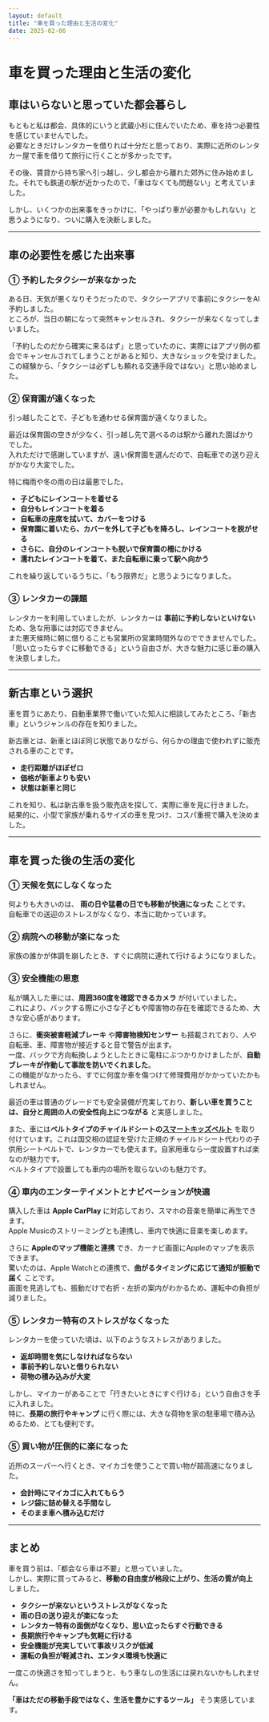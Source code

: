 ```yaml
---
layout: default
title: "車を買った理由と生活の変化"
date: 2025-02-06
---
```


# **車を買った理由と生活の変化**

## **車はいらないと思っていた都会暮らし**
もともと私は都会、具体的にいうと武蔵小杉に住んでいたため、車を持つ必要性を感じていませんでした。  
必要なときだけレンタカーを借りれば十分だと思っており、実際に近所のレンタカー屋で車を借りて旅行に行くことが多かったです。  

その後、賃貸から持ち家へ引っ越し、少し都会から離れた郊外に住み始めました。それでも鉄道の駅が近かったので、「車はなくても問題ない」と考えていました。  

しかし、いくつかの出来事をきっかけに、「やっぱり車が必要かもしれない」と思うようになり、ついに購入を決断しました。

---

## **車の必要性を感じた出来事**

### **① 予約したタクシーが来なかった**
ある日、天気が悪くなりそうだったので、タクシーアプリで事前にタクシーをAI予約しました。  
ところが、当日の朝になって突然キャンセルされ、タクシーが来なくなってしまいました。  

「予約したのだから確実に来るはず」と思っていたのに、実際にはアプリ側の都合でキャンセルされてしまうことがあると知り、大きなショックを受けました。  
この経験から、「タクシーは必ずしも頼れる交通手段ではない」と思い始めました。

### **② 保育園が遠くなった**
引っ越したことで、子どもを通わせる保育園が遠くなりました。  

最近は保育園の空きが少なく、引っ越し先で選べるのは駅から離れた園ばかりでした。  
入れただけで感謝していますが、遠い保育園を選んだので、自転車での送り迎えがかなり大変でした。  

特に梅雨や冬の雨の日は最悪でした。  
- **子どもにレインコートを着せる**
- **自分もレインコートを着る**
- **自転車の座席を拭いて、カバーをつける**
- **保育園に着いたら、カバーを外して子どもを降ろし、レインコートを脱がせる**
- **さらに、自分のレインコートも脱いで保育園の柵にかける**
- **濡れたレインコートを着て、また自転車に乗って駅へ向かう**

これを繰り返しているうちに、「もう限界だ」と思うようになりました。  

### **③ レンタカーの課題**
レンタカーを利用していましたが、レンタカーは **事前に予約しないといけない** ため、急な用事には対応できません。  
また悪天候時に朝に借りることも営業所の営業時間外なのでできませんでした。  
「思い立ったらすぐに移動できる」という自由さが、大きな魅力に感じ車の購入を決意しました。

---

## **新古車という選択**
車を買うにあたり、自動車業界で働いていた知人に相談してみたところ、「新古車」というジャンルの存在を知りました。  

新古車とは、新車とほぼ同じ状態でありながら、何らかの理由で使われずに販売される車のことです。  
- **走行距離がほぼゼロ**
- **価格が新車よりも安い**
- **状態は新車と同じ**

これを知り、私は新古車を扱う販売店を探して、実際に車を見に行きました。  
結果的に、小型で家族が乗れるサイズの車を見つけ、コスパ重視で購入を決めました。

---

## **車を買った後の生活の変化**

### **① 天候を気にしなくなった**
何よりも大きいのは、 **雨の日や猛暑の日でも移動が快適になった** ことです。  
自転車での送迎のストレスがなくなり、本当に助かっています。

### **② 病院への移動が楽になった**
家族の誰かが体調を崩したとき、すぐに病院に連れて行けるようになりました。  

### **③ 安全機能の恩恵**
私が購入した車には、**周囲360度を確認できるカメラ** が付いていました。  
これにより、バックする際に小さな子どもや障害物の存在を確認できるため、大きな安心感があります。  

さらに、**衝突被害軽減ブレーキ** や**障害物検知センサー** も搭載されており、人や自転車、車、障害物が接近すると音で警告が出ます。  
一度、バックで方向転換しようとしたときに電柱にぶつかりかけましたが、**自動ブレーキが作動して事故を防いでくれました**。  
この機能がなかったら、すでに何度か車を傷つけて修理費用がかかっていたかもしれません。  

最近の車は普通のグレードでも安全装備が充実しており、**新しい車を買うことは、自分と周囲の人の安全性向上につながる** と実感しました。

また、車には**ベルトタイプのチャイルドシートの[スマートキッズベルト](https://www.jtsa.or.jp/about/belt.html)** を取り付けています。これは国交相の認証を受けた正規のチャイルドシート代わりの子供用シートベルトで、レンタカーでも使えます。自家用車なら一度設置すれば楽なのが魅力です。  
ベルトタイプで設置しても車内の場所を取らないのも魅力です。  

### **④ 車内のエンターテイメントとナビベーションが快適**
購入した車は **Apple CarPlay** に対応しており、スマホの音楽を簡単に再生できます。  
Apple Musicのストリーミングとも連携し、車内で快適に音楽を楽しめます。  

さらに **Appleのマップ機能と連携** でき、カーナビ画面にAppleのマップを表示できます。  
驚いたのは、Apple Watchとの連携で、**曲がるタイミングに応じて通知が振動で届く** ことです。  
画面を見逃しても、振動だけで右折・左折の案内がわかるため、運転中の負担が減りました。

### **⑤ レンタカー特有のストレスがなくなった**
レンタカーを使っていた頃は、以下のようなストレスがありました。
- **返却時間を気にしなければならない**
- **事前予約しないと借りられない**
- **荷物の積み込みが大変**

しかし、マイカーがあることで「行きたいときにすぐ行ける」という自由さを手に入れました。  
特に、**長期の旅行やキャンプ** に行く際には、大きな荷物を家の駐車場で積み込めるため、とても便利です。

### **⑤ 買い物が圧倒的に楽になった**
近所のスーパーへ行くとき、マイカゴを使うことで買い物が超高速になりました。
- **会計時にマイカゴに入れてもらう**
- **レジ袋に詰め替える手間なし**
- **そのまま車へ積み込むだけ**

---

## **まとめ**
車を買う前は、「都会なら車は不要」と思っていました。  
しかし、実際に買ってみると、**移動の自由度が格段に上がり、生活の質が向上** しました。

- **タクシーが来ないというストレスがなくなった**
- **雨の日の送り迎えが楽になった**
- **レンタカー特有の面倒がなくなり、思い立ったらすぐ行動できる**
- **長期旅行やキャンプも気軽に行ける**
- **安全機能が充実していて事故リスクが低減**
- **運転の負担が軽減され、エンタメ環境も快適に**

一度この快適さを知ってしまうと、もう車なしの生活には戻れないかもしれません。  

**「車はただの移動手段ではなく、生活を豊かにするツール」** そう実感しています。
